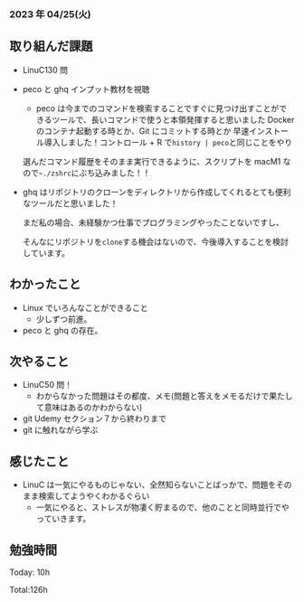 ### 2023 年 04/25(火)

## 取り組んだ課題

- LinuC130 問
- peco と ghq インプット教材を視聴

  - peco は今までのコマンドを検索することですぐに見つけ出すことができるツールで、長いコマンドで使うと本領発揮すると思いました
    Docker のコンテナ起動する時とか、Git にコミットする時とか
    早速インストール導入しました！コントロール + R で`history | peco`と同じことをやり

  選んだコマンド履歴をそのまま実行できるように、スクリプトを macM1 なので`~./zshrc`にぶち込みました！！

- ghq はリポジトリのクローンをディレクトリから作成してくれるとても便利なツールだと思いました！

  まだ私の場合、未経験かつ仕事でプログラミングやったことないですし、

  そんなにリポジトリを`clone`する機会はないので、今後導入することを検討しています。

## わかったこと

- Linux でいろんなことができること
  - 少しずつ前進。
- peco と ghq の存在。

## 次やること

- LinuC50 問！
  - わからなかった問題はその都度、メモ(問題と答えをメモるだけで果たして意味はあるのかわからない)
- git Udemy セクション７から終わりまで
- git に触れながら学ぶ

## 感じたこと

- LinuC は一気にやるものじゃない、全然知らないことばっかで、問題をそのまま検索してようやくわかるぐらい
  - 一気にやると、ストレスが物凄く貯まるので、他のことと同時並行でやっていきます。

## 勉強時間

Today: 10h

Total:126h
